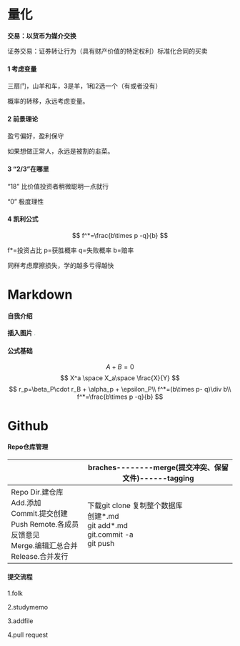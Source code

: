 # 量化

**交易：以货币为媒介交换**

证券交易：证券转让行为（具有财产价值的特定权利）标准化合同的买卖

#### 1 考虑变量

三扇门，山羊和车，3是羊，1和2选一个（有或者没有）

概率的转移，永远考虑变量。

#### 2 前景理论 

盈亏偏好，盈利保守

如果想做正常人，永远是被割的韭菜。

#### 3 “2/3”在哪里

“18” 比价值投资者稍微聪明一点就行

 “0” 极度理性

#### 4 凯利公式

$$
f^*=\frac{b\times p -q}{b}
$$

f*=投资占比 
p=获胜概率
q=失败概率
b=赔率

同样考虑摩擦损失，学的越多亏得越快



# Markdown

#### 自我介绍

**插入图片**
<img src="C:\Users\Surface\Pictures\20191205-WYT-4.jpg" style="zoom:15%;" />

#### 公式基础

$$
A+B=0
$$
$$
X^a
\space
X_a\space
\frac{X}{Y}
$$
$$
r_p=\beta_P\cdot r_B + \alpha_p + \epsilon_P\\
f^*=(b\times p- q)\div b\\
f^*=\frac{b\times p -q}{b}
$$
# Github

#### Repo仓库管理

|                                                              | braches--------merge(提交冲突、保留文件)------tagging        |
| ------------------------------------------------------------ | ------------------------------------------------------------ |
| Repo Dir.建仓库 <br/>Add.添加 <br/>Commit.提交创建<br/>Push Remote.各成员反馈意见<br/>Merge.编辑汇总合并<br/>Release.合并发行 | 下载git clone 复制整个数据库<br/>创建*.md<br/>git add*.md<br/>git.commit -a<br/>git push |



#### 提交流程

1.folk

2.studymemo

3.addfile

4.pull request